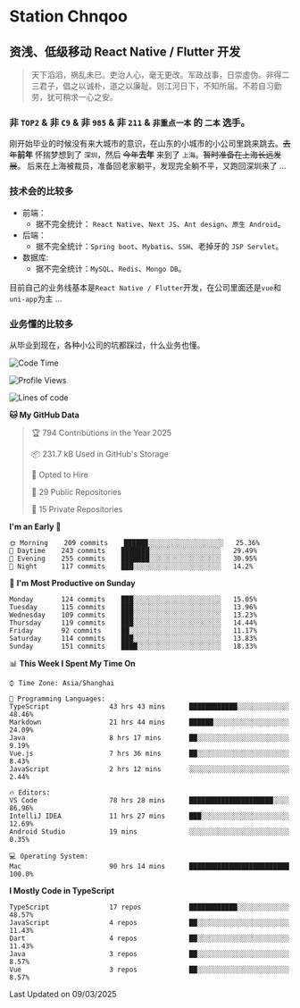 # Station Chnqoo

## 资浅、低级移动 React Native / Flutter 开发

> 天下滔滔，祸乱未已。吏治人心，毫无更改。军政战事，日崇虚伪。非得二三君子，倡之以诚朴，道之以廉耻。则江河日下，不知所届。不若自习勤劳，犹可稍求一心之安。

### 非 `TOP2` & 非 `C9` & 非 `985` & 非 `211` & `非重点一本` 的 `二本` 选手。

刚开始毕业的时候没有来大城市的意识，在山东的小城市的小公司里跳来跳去。~~去年~~**前年** 怀揣梦想到了 `深圳`，然后 ~~今年~~**去年** 来到了 `上海`。~~暂时准备在上海长远发展~~。
后来在上海被裁员，准备回老家躺平，发现完全躺不平，又跑回深圳来了 ...

### 技术会的比较多

- 前端：
  - 据不完全统计： `React Native`、`Next JS`、`Ant design`、`原生 Android`。
- 后端：
  - 据不完全统计：`Spring boot`、`Mybatis`、`SSH`、老掉牙的 `JSP Servlet`。
- 数据库:
  - 据不完全统计：`MySQL`、`Redis`、`Mongo DB`。

目前自己的业务线基本是`React Native / Flutter`开发，在公司里面还是`vue`和`uni-app`为主 ...

### 业务懂的比较多

从毕业到现在，各种小公司的坑都踩过，什么业务也懂。

<!--START_SECTION:waka-->
![Code Time](http://img.shields.io/badge/Code%20Time-7%2C902%20hrs%2028%20mins-blue)

![Profile Views](http://img.shields.io/badge/Profile%20Views-4-blue)

![Lines of code](https://img.shields.io/badge/From%20Hello%20World%20I%27ve%20Written-307%20Thousand%20lines%20of%20code-blue)

**🐱 My GitHub Data** 

> 🏆 794 Contributions in the Year 2025
 > 
> 📦 231.7 kB Used in GitHub's Storage 
 > 
> 💼 Opted to Hire
 > 
> 📜 29 Public Repositories 
 > 
> 🔑 15 Private Repositories  
 > 
**I'm an Early 🐤** 

```text
🌞 Morning    209 commits    ██████░░░░░░░░░░░░░░░░░░░   25.36% 
🌆 Daytime    243 commits    ███████░░░░░░░░░░░░░░░░░░   29.49% 
🌃 Evening    255 commits    ███████░░░░░░░░░░░░░░░░░░   30.95% 
🌙 Night      117 commits    ███░░░░░░░░░░░░░░░░░░░░░░   14.2%

```
📅 **I'm Most Productive on Sunday** 

```text
Monday       124 commits    ███░░░░░░░░░░░░░░░░░░░░░░   15.05% 
Tuesday      115 commits    ███░░░░░░░░░░░░░░░░░░░░░░   13.96% 
Wednesday    109 commits    ███░░░░░░░░░░░░░░░░░░░░░░   13.23% 
Thursday     119 commits    ███░░░░░░░░░░░░░░░░░░░░░░   14.44% 
Friday       92 commits     ██░░░░░░░░░░░░░░░░░░░░░░░   11.17% 
Saturday     114 commits    ███░░░░░░░░░░░░░░░░░░░░░░   13.83% 
Sunday       151 commits    ████░░░░░░░░░░░░░░░░░░░░░   18.33%

```


📊 **This Week I Spent My Time On** 

```text
⌚︎ Time Zone: Asia/Shanghai

💬 Programming Languages: 
TypeScript               43 hrs 43 mins      ████████████░░░░░░░░░░░░░   48.46% 
Markdown                 21 hrs 44 mins      ██████░░░░░░░░░░░░░░░░░░░   24.09% 
Java                     8 hrs 17 mins       ██░░░░░░░░░░░░░░░░░░░░░░░   9.19% 
Vue.js                   7 hrs 36 mins       ██░░░░░░░░░░░░░░░░░░░░░░░   8.43% 
JavaScript               2 hrs 12 mins       ░░░░░░░░░░░░░░░░░░░░░░░░░   2.44%

🔥 Editors: 
VS Code                  78 hrs 28 mins      █████████████████████░░░░   86.96% 
IntelliJ IDEA            11 hrs 27 mins      ███░░░░░░░░░░░░░░░░░░░░░░   12.69% 
Android Studio           19 mins             ░░░░░░░░░░░░░░░░░░░░░░░░░   0.35%

💻 Operating System: 
Mac                      90 hrs 14 mins      █████████████████████████   100.0%

```

**I Mostly Code in TypeScript** 

```text
TypeScript               17 repos            ████████████░░░░░░░░░░░░░   48.57% 
JavaScript               4 repos             ██░░░░░░░░░░░░░░░░░░░░░░░   11.43% 
Dart                     4 repos             ██░░░░░░░░░░░░░░░░░░░░░░░   11.43% 
Java                     3 repos             ██░░░░░░░░░░░░░░░░░░░░░░░   8.57% 
Vue                      3 repos             ██░░░░░░░░░░░░░░░░░░░░░░░   8.57%

```



 Last Updated on 09/03/2025
<!--END_SECTION:waka-->

<!---
ChenqiaoStation/ChenqiaoStation is a ✨ special ✨ repository because its `README.md` (this file) appears on your GitHub profile.
You can click the Preview link to take a look at your changes.
--->
